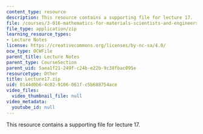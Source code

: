 ```yaml
---
content_type: resource
description: This resource contains a supporting file for lecture 17.
file: /courses/3-016-mathematics-for-materials-scientists-and-engineers-fall-2005/0144d0b64c029106061fc5b688754ace_Lecture17.zip
file_type: application/zip
learning_resource_types:
- Lecture Notes
license: https://creativecommons.org/licenses/by-nc-sa/4.0/
ocw_type: OCWFile
parent_title: Lecture Notes
parent_type: CourseSection
parent_uid: 5aea1f21-249f-c24b-e22b-9c38fbac095e
resourcetype: Other
title: Lecture17.zip
uid: 0144d0b6-4c02-9106-061f-c5b688754ace
video_files:
  video_thumbnail_file: null
video_metadata:
  youtube_id: null
---
```

This resource contains a supporting file for lecture 17.